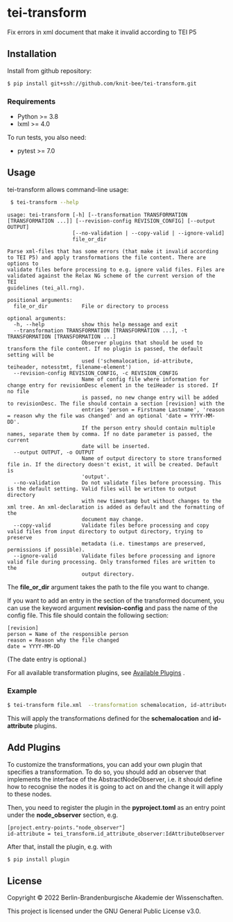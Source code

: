 # tei-transform
Fix errors in xml document that make it invalid according to TEI P5


## Installation
Install from github repository:

```sh
$ pip install git+ssh://github.com/knit-bee/tei-transform.git
```

### Requirements
* Python >= 3.8
* lxml >= 4.0

To run tests, you also need:

* pytest >= 7.0

## Usage
tei-transform allows command-line usage:
```sh
 $ tei-transform --help
 ```
```
usage: tei-transform [-h] [--transformation TRANSFORMATION [TRANSFORMATION ...]] [--revision-config REVISION_CONFIG] [--output OUTPUT]
                     [--no-validation | --copy-valid | --ignore-valid]
                     file_or_dir

Parse xml-files that has some errors (that make it invalid according to TEI P5) and apply transformations the file content. There are options to
validate files before processing to e.g. ignore valid files. Files are validated against the Relax NG scheme of the current version of the TEI
guidelines (tei_all.rng).

positional arguments:
  file_or_dir           File or directory to process

optional arguments:
  -h, --help            show this help message and exit
  --transformation TRANSFORMATION [TRANSFORMATION ...], -t TRANSFORMATION [TRANSFORMATION ...]
                        Observer plugins that should be used to transform the file content. If no plugin is passed, the default setting will be
                        used ('schemalocation, id-attribute, teiheader, notesstmt, filename-element')
  --revision-config REVISION_CONFIG, -c REVISION_CONFIG
                        Name of config file where information for change entry for revisionDesc element in the teiHeader is stored. If no file
                        is passed, no new change entry will be added to revisionDesc. The file should contain a section [revision] with the
                        entries 'person = Firstname Lastname', 'reason = reason why the file was changed' and an optional 'date = YYYY-MM-DD'.
                        If the person entry should contain multiple names, separate them by comma. If no date parameter is passed, the current
                        date will be inserted.
  --output OUTPUT, -o OUTPUT
                        Name of output directory to store transformed file in. If the directory doesn't exist, it will be created. Default is
                        'output'.
  --no-validation       Do not validate files before processing. This is the default setting. Valid files will be written to output directory
                        with new timestamp but without changes to the xml tree. An xml-declaration is added as default and the formatting of the
                        document may change.
  --copy-valid          Validate files before processing and copy valid files from input directory to output directory, trying to preserve
                        metadata (i.e. timestamps are preserved, permissions if possible).
  --ignore-valid        Validate files before processing and ignore valid file during processing. Only transformed files are written to the
                        output directory.
```

The **file_or_dir** argument takes the path to the file you want to change.

If you want to add an entry in the <revisionDesc/> section of the transformed
document, you can use the keyword argument **revision-config** and pass the name of
the config file. This file should contain the following section:

```
[revision]
person = Name of the responsible person
reason = Reason why the file changed
date = YYYY-MM-DD
```
(The date entry is optional.)


For all available transformation plugins, see [Available Plugins](Available_plugins.md) .

### Example

```sh
$ tei-transform file.xml  --transformation schemalocation, id-attribute
```
This will apply the transformations defined for the **schemalocation** and **id-attribute**
plugins.

## Add Plugins
To customize the transformations, you can add your own plugin that specifies a
transformation. To do so, you should add an observer that implements the interface
of the AbstractNodeObserver, i.e. it should define how to recognise the nodes it
 is going to act on and the change it will apply to these nodes.

Then, you need to register the plugin in the **pyproject.toml** as an entry point under
the **node_observer** section, e.g.

```
[project.entry-points."node_observer"]
id-attribute = tei_transform.id_attribute_observer:IdAttributeObserver
```

After that, install the plugin, e.g. with
```sh
$ pip install plugin
```


## License
Copyright © 2022 Berlin-Brandenburgische Akademie der Wissenschaften.

This project is licensed under the GNU General Public License v3.0.
